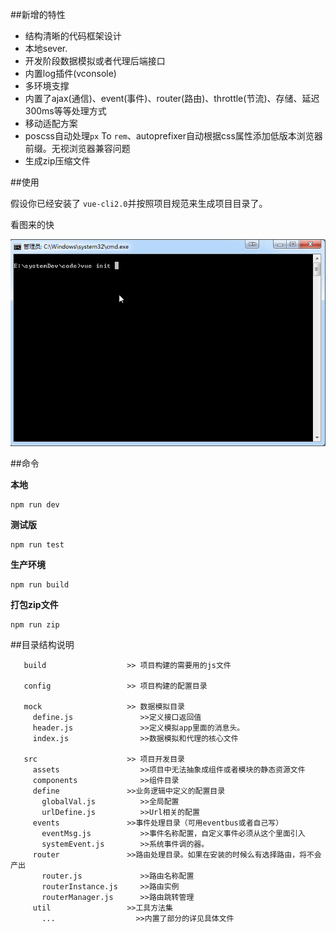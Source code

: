 ##新增的特性

- 结构清晰的代码框架设计
- 本地sever.
- 开发阶段数据模拟或者代理后端接口
- 内置log插件(vconsole)
- 多环境支撑
- 内置了ajax(通信)、event(事件)、router(路由)、throttle(节流)、存储、延迟300ms等等处理方式
- 移动适配方案
- poscss自动处理`px` To `rem`、autoprefixer自动根据css属性添加低版本浏览器前缀。无视浏览器兼容问题 
- 生成zip压缩文件

##使用

假设你已经安装了 `vue-cli2.0`并按照项目规范来生成项目目录了。

看图来的快

![image](https://github.com/ct-fed/ctyapp_h5build/blob/master/assets/vue-cli.gif)


##命令

**本地**

```
npm run dev

```
**测试版**

```
npm run test
```

**生产环境**

```
npm run build
```

**打包zip文件**

```
npm run zip
```

##目录结构说明

```
   build                  >> 项目构建的需要用的js文件
   
   config                 >> 项目构建的配置目录
   
   mock                   >> 数据模拟目录
     define.js               >>定义接口返回值
     header.js               >>定义模拟app里面的消息头。
     index.js                >>数据模拟和代理的核心文件
     
   src                    >> 项目开发目录
     assets                  >>项目中无法抽象成组件或者模块的静态资源文件
     components              >>组件目录
     define               >>业务逻辑中定义的配置目录
       globalVal.js          >>全局配置 
       urlDefine.js          >>Url相关的配置 
     events               >>事件处理目录（可用eventbus或者自己写）
       eventMsg.js           >>事件名称配置，自定义事件必须从这个里面引入 
       systemEvent.js        >>系统事件调的器。
     router               >>路由处理目录。如果在安装的时候么有选择路由，将不会产出
       router.js             >>路由名称配置
       routerInstance.js     >>路由实例
       routerManager.js      >>路由跳转管理
     util                 >>工具方法集
       ...                  >>内置了部分的详见具体文件
   
```
